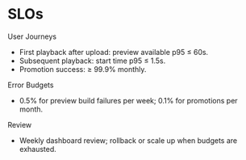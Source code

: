 # SLOs

User Journeys
- First playback after upload: preview available p95 ≤ 60s.
- Subsequent playback: start time p95 ≤ 1.5s.
- Promotion success: ≥ 99.9% monthly.

Error Budgets
- 0.5% for preview build failures per week; 0.1% for promotions per month.

Review
- Weekly dashboard review; rollback or scale up when budgets are exhausted.
